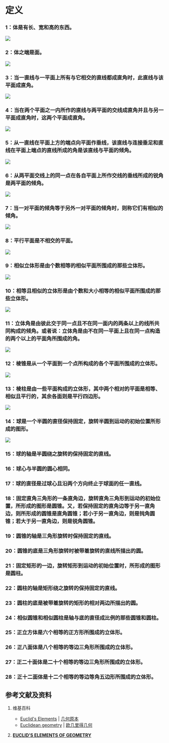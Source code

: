 # 定义

### 1：体是有长、宽和高的东西。
![](/images/欧几里得几何/欧几里得元素中典型的几何实验/卷11/定义/1.jpg)
### 2：体之端是面。
![](/images/欧几里得几何/欧几里得元素中典型的几何实验/卷11/定义/2.jpg)
### 3：当一直线与一平面上所有与它相交的直线都成直角时，此直线与该平面成直角。
![](/images/欧几里得几何/欧几里得元素中典型的几何实验/卷11/定义/3.jpg)
### 4：当在两个平面之一内所作的直线与两平面的交线成直角并且与另一平面成直角时，这两个平面成直角。
![](/images/欧几里得几何/欧几里得元素中典型的几何实验/卷11/定义/4.jpg)
### 5：从一直线在平面上方的端点向平面作垂线，该直线与连接垂足和直线在平面上端点的直线所成的角是该直线与平面的倾角。
![](/images/欧几里得几何/欧几里得元素中典型的几何实验/卷11/定义/5.jpg)

### 6：从两平面交线上的同一点在各自平面上所作交线的垂线所成的锐角是两平面的倾角。
![](/images/欧几里得几何/欧几里得元素中典型的几何实验/卷11/定义/6.jpg)
### 7：当一对平面的倾角等于另外一对平面的倾角时，则称它们有相似的倾角。
![](/images/欧几里得几何/欧几里得元素中典型的几何实验/卷11/定义/7.jpg)
### 8：平行平面是不相交的平面。
![](/images/欧几里得几何/欧几里得元素中典型的几何实验/卷11/定义/8.jpg)
### 9：相似立体形是由个数相等的相似平面所围成的那些立体形。
![](/images/欧几里得几何/欧几里得元素中典型的几何实验/卷11/定义/9.jpg)
### 10：相等且相似的立体形是由个数和大小相等的相似平面所围成的那些立体形。
![](/images/欧几里得几何/欧几里得元素中典型的几何实验/卷11/定义/10.jpg)

### 11：立体角是由彼此交于同一点且不在同一面内的两条以上的线所共同构成的倾角。或者说：立体角是由不在同一平面上且在同一点构造的两个以上的平面角所围成的角。
![](/images/欧几里得几何/欧几里得元素中典型的几何实验/卷11/定义/11_1.jpg)

### 12：棱锥是从一个平面到一个点所构成的各个平面所围成的立体形。
![](/images/欧几里得几何/欧几里得元素中典型的几何实验/卷11/定义/12.jpg)
### 13：棱柱是由一些平面构成的立体形，其中两个相对的平面是相等、相似且平行的，其余各面则是平行四边形。
![](/images/欧几里得几何/欧几里得元素中典型的几何实验/卷11/定义/13.jpg)
### 14：球是一个半圆的直径保持固定，旋转半圆到运动的初始位置所形成的图形。
![](/images/欧几里得几何/欧几里得元素中典型的几何实验/卷11/定义/14.jpg)

### 15：球的轴是半圆绕之旋转的保持固定的直线。
### 16：球心与半圆的圆心相同。
### 17：球的直径是过球心且沿两个方向终止于球面的任一直线。
### 18：固定直角三角形的一条直角边，旋转直角三角形到运动的初始位置，所形成的图形是圆锥。又，若保持固定的直角边等于另一直角边，则所形成的圆锥是直角圆锥；若小于另一直角边，则是钝角圆锥；若大于另一直角边，则是锐角圆锥。
### 19：圆锥的轴是三角形旋转时保持固定的直线。
### 20：圆锥的底是三角形旋转时被带着旋转的直线所描出的圆。
### 21：固定矩形的一边，旋转矩形到运动的初始位置时，所形成的图形是圆柱。
### 22：圆柱的轴是矩形绕之旋转的保持固定的直线。
### 23：圆柱的底是被带着旋转的矩形的相对两边所描出的圆。
### 24：相似圆锥和相似圆柱是轴与底的直径成比例的那些圆锥和圆柱。
### 25：正立方体是六个相等的正方形所围成的立体形。
### 26：正八面体是八个相等的等边三角形所围成的立体形。
### 27：正二十面体是二十个相等的等边三角形所围成的立体形。
### 28：正十二面体是十二个相等的等边等角五边形所围成的立体形。

## 参考文献及资料

1. 维基百科
	- [Euclid's Elements](https://en.wikipedia.org/wiki/Euclid%27s_Elements) | [几何原本](https://zh.wikipedia.org/wiki/%E5%87%A0%E4%BD%95%E5%8E%9F%E6%9C%AC) 
	- [Euclidean geometry](https://en.wikipedia.org/wiki/Euclidean_geometry) | [欧几里得几何](https://zh.wikipedia.org/wiki/%E6%AC%A7%E5%87%A0%E9%87%8C%E5%BE%97%E5%87%A0%E4%BD%95) 

2. [**EUCLID’S ELEMENTS OF GEOMETRY**](https://farside.ph.utexas.edu/books/Euclid/Elements.pdf) 







